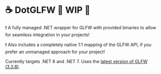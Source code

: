 # ☕ DotGLFW 🚧 WIP 🚧

❗ A fully managed .NET wrapper for GLFW with provided binaries to allow for seamless integration in your projects!

❗ Also includes a completely native 1:1 mapping of the GLFW API, if you prefer an unmanaged approach for your project!

Currently targets .NET 6 and .NET 7. Uses the [latest version of GLFW (3.3.8)](https://github.com/glfw/glfw/releases/tag/3.3.8).